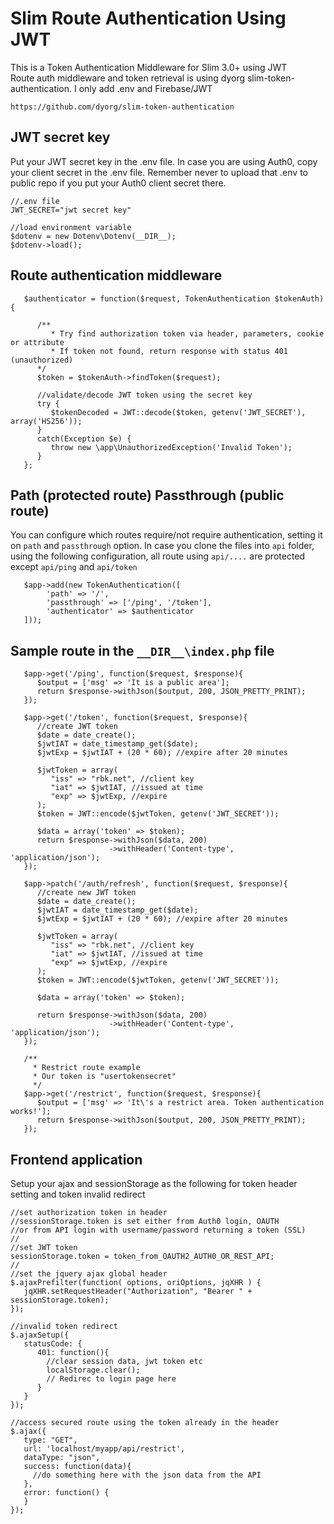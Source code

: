 # Slim Route Authentication Using JWT

This is a Token Authentication Middleware for Slim 3.0+ using JWT  
Route auth middleware and token retrieval is using dyorg slim-token-authentication. I only add .env and Firebase/JWT

    https://github.com/dyorg/slim-token-authentication

## JWT secret key

Put your JWT secret key in the .env file. In case you are using Auth0, copy your client secret in the .env file. Remember never to upload that .env to public repo if you put your Auth0 client secret there.
    
    //.env file
    JWT_SECRET="jwt secret key"
    
    //load environment variable
    $dotenv = new Dotenv\Dotenv(__DIR__);
    $dotenv->load();

## Route authentication middleware

       $authenticator = function($request, TokenAuthentication $tokenAuth){

          /**
             * Try find authorization token via header, parameters, cookie or attribute
             * If token not found, return response with status 401 (unauthorized)
          */
          $token = $tokenAuth->findToken($request);

          //validate/decode JWT token using the secret key
          try {
             $tokenDecoded = JWT::decode($token, getenv('JWT_SECRET'), array('HS256'));
          }
          catch(Exception $e) {
             throw new \app\UnauthorizedException('Invalid Token');
          }
       };
       
## Path (protected route) Passthrough (public route)

You can configure which routes require/not require authentication, setting it on `path` and `passthrough` option. In case you clone the files into `api` folder, using the following configuration, all route using `api/....` are protected except `api/ping` and `api/token`

       $app->add(new TokenAuthentication([
            'path' => '/',
            'passthrough' => ['/ping', '/token'], 
            'authenticator' => $authenticator
       ]));
       
## Sample route in the `__DIR__\index.php` file

       $app->get('/ping', function($request, $response){
          $output = ['msg' => 'It is a public area'];
          return $response->withJson($output, 200, JSON_PRETTY_PRINT);
       });

       $app->get('/token', function($request, $response){
          //create JWT token
          $date = date_create();
          $jwtIAT = date_timestamp_get($date);
          $jwtExp = $jwtIAT + (20 * 60); //expire after 20 minutes

          $jwtToken = array(
             "iss" => "rbk.net", //client key
             "iat" => $jwtIAT, //issued at time
             "exp" => $jwtExp, //expire
          );
          $token = JWT::encode($jwtToken, getenv('JWT_SECRET'));

          $data = array('token' => $token);
          return $response->withJson($data, 200)
                          ->withHeader('Content-type', 'application/json');
       });

       $app->patch('/auth/refresh', function($request, $response){
          //create new JWT token
          $date = date_create();
          $jwtIAT = date_timestamp_get($date);
          $jwtExp = $jwtIAT + (20 * 60); //expire after 20 minutes

          $jwtToken = array(
             "iss" => "rbk.net", //client key
             "iat" => $jwtIAT, //issued at time
             "exp" => $jwtExp, //expire
          );
          $token = JWT::encode($jwtToken, getenv('JWT_SECRET'));

          $data = array('token' => $token);

          return $response->withJson($data, 200)
                          ->withHeader('Content-type', 'application/json');
       });

       /**
         * Restrict route example
         * Our token is "usertokensecret"
         */
       $app->get('/restrict', function($request, $response){
          $output = ['msg' => 'It\'s a restrict area. Token authentication works!'];
          return $response->withJson($output, 200, JSON_PRETTY_PRINT);
       });

## Frontend application

Setup your ajax and sessionStorage as the following for token header setting and token invalid redirect

    //set authorization token in header
    //sessionStorage.token is set either from Auth0 login, OAUTH
    //or from API login with username/password returning a token (SSL)
    //
    //set JWT token
    sessionStorage.token = token_from_OAUTH2_AUTH0_OR_REST_API;
    //
    //set the jquery ajax global header
    $.ajaxPrefilter(function( options, oriOptions, jqXHR ) {
       jqXHR.setRequestHeader("Authorization", "Bearer " + sessionStorage.token);
    }); 

    //invalid token redirect
    $.ajaxSetup({
       statusCode: {
          401: function(){
            //clear session data, jwt token etc
            localStorage.clear();     
            // Redirec to login page here            
          }
       }
    });

    //access secured route using the token already in the header	
    $.ajax({
       type: "GET",
       url: 'localhost/myapp/api/restrict',
       dataType: "json",
       success: function(data){
         //do something here with the json data from the API
       },
       error: function() {
       }
    });

